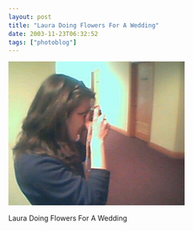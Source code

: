 ```yaml
---
layout: post
title: "Laura Doing Flowers For A Wedding"
date: 2003-11-23T06:32:52
tags: ["photoblog"]
---
```


![Laura Doing Flowers For A Wedding][1]

Laura Doing Flowers For A Wedding

   [1]: /2003/11/23/5226659458_0.jpg



